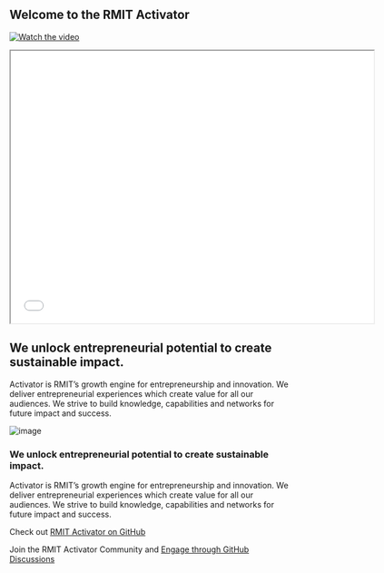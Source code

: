 ## Welcome to the RMIT Activator
[![Watch the video](https://img.youtube.com/vi/LCbOvfNqjFI/maxresdefault.jpg)](https://youtu.be/LCbOvfNqjFI)

<iframe src="[![Watch the video](https://img.youtube.com/vi/LCbOvfNqjFI/maxresdefault.jpg)](https://youtu.be/LCbOvfNqjFI)" width="640" height="480"></iframe>

## We unlock entrepreneurial potential to create sustainable impact.
Activator is RMIT’s growth engine for entrepreneurship and innovation. We deliver entrepreneurial experiences which create value for all our audiences. We strive to build knowledge, capabilities and networks for future impact and success.

![image](https://user-images.githubusercontent.com/13181456/133882730-1de21f89-9605-4a9e-bd7f-4791453ef0f2.jpeg)

### We unlock entrepreneurial potential to create sustainable impact.
Activator is RMIT’s growth engine for entrepreneurship and innovation. We deliver entrepreneurial experiences which create value for all our audiences. We strive to build knowledge, capabilities and networks for future impact and success.

Check out [RMIT Activator on GitHub](https://github.com/RMIT-Activator) 

Join the RMIT Activator Community and [Engage through GitHub Discussions](https://github.com/RMIT-Activator/.github/discussions)

